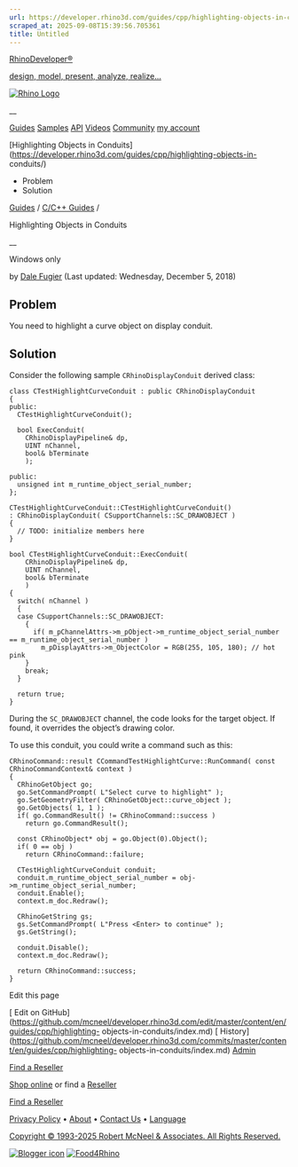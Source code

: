 ```yaml
---
url: https://developer.rhino3d.com/guides/cpp/highlighting-objects-in-conduits/
scraped_at: 2025-09-08T15:39:56.705361
title: Untitled
---
```


[RhinoDeveloper®](/)

[design, model, present, analyze, realize...](/)

[![Rhino Logo](https://developer.rhino3d.com/images/rhinodevlogo.png)](/)

__

[Guides](https://developer.rhino3d.com/guides)
[Samples](https://developer.rhino3d.com/samples)
[API](https://developer.rhino3d.com/api)
[Videos](https://developer.rhino3d.com/videos)
[Community](https://discourse.mcneel.com/c/rhino-developer) [my account
](https://www.rhino3d.com/my-account/ "Manage your account, licenses, and
teams")

[Highlighting Objects in
Conduits](https://developer.rhino3d.com/guides/cpp/highlighting-objects-in-
conduits/)

  * Problem
  * Solution

[Guides](https://developer.rhino3d.com/en/guides/) / [C/C++
Guides](https://developer.rhino3d.com/en/guides/cpp/) /

Highlighting Objects in Conduits

__

Windows only

by [Dale Fugier](https://discourse.mcneel.com/u/dale/) (Last updated:
Wednesday, December 5, 2018)

## Problem

You need to highlight a curve object on display conduit.

## Solution

Consider the following sample `CRhinoDisplayConduit` derived class:

    
    
    class CTestHighlightCurveConduit : public CRhinoDisplayConduit
    {
    public:
      CTestHighlightCurveConduit();
    
      bool ExecConduit(
        CRhinoDisplayPipeline& dp,
        UINT nChannel,
        bool& bTerminate
        );
    
    public:
      unsigned int m_runtime_object_serial_number;
    };
    
    CTestHighlightCurveConduit::CTestHighlightCurveConduit()
    : CRhinoDisplayConduit( CSupportChannels::SC_DRAWOBJECT )
    {
      // TODO: initialize members here
    }
    
    bool CTestHighlightCurveConduit::ExecConduit(
        CRhinoDisplayPipeline& dp,
        UINT nChannel,
        bool& bTerminate
        )
    {
      switch( nChannel )
      {
      case CSupportChannels::SC_DRAWOBJECT:
        {
          if( m_pChannelAttrs->m_pObject->m_runtime_object_serial_number == m_runtime_object_serial_number )
            m_pDisplayAttrs->m_ObjectColor = RGB(255, 105, 180); // hot pink
        }
        break;
      }
    
      return true;
    }
    

During the `SC_DRAWOBJECT` channel, the code looks for the target object. If
found, it overrides the object’s drawing color.

To use this conduit, you could write a command such as this:

    
    
    CRhinoCommand::result CCommandTestHighlightCurve::RunCommand( const CRhinoCommandContext& context )
    {
      CRhinoGetObject go;
      go.SetCommandPrompt( L"Select curve to highlight" );
      go.SetGeometryFilter( CRhinoGetObject::curve_object );
      go.GetObjects( 1, 1 );
      if( go.CommandResult() != CRhinoCommand::success )
        return go.CommandResult();
    
      const CRhinoObject* obj = go.Object(0).Object();
      if( 0 == obj )
        return CRhinoCommand::failure;
    
      CTestHighlightCurveConduit conduit;
      conduit.m_runtime_object_serial_number = obj->m_runtime_object_serial_number;
      conduit.Enable();
      context.m_doc.Redraw();
    
      CRhinoGetString gs;
      gs.SetCommandPrompt( L"Press <Enter> to continue" );
      gs.GetString();
    
      conduit.Disable();
      context.m_doc.Redraw();
    
      return CRhinoCommand::success;
    }
    

Edit this page

[ Edit on
GitHub](https://github.com/mcneel/developer.rhino3d.com/edit/master/content/en/guides/cpp/highlighting-
objects-in-conduits/index.md) [
History](https://github.com/mcneel/developer.rhino3d.com/commits/master/content/en/guides/cpp/highlighting-
objects-in-conduits/index.md) [ Admin](https://developer.rhino3d.com/admin)

[Find a Reseller](https://www.rhino3d.com/sales)

[Shop online](https://www.rhino3d.com/store) or find a
[Reseller](https://www.rhino3d.com/sales)

[Find a Reseller](https://www.rhino3d.com/sales)

[Privacy Policy](https://www.rhino3d.com/privacy) •
[About](https://www.rhino3d.com/mcneel/about) • [Contact
Us](https://www.rhino3d.com/mcneel/contact) • [
Language](https://www.rhino3d.com/language "Change to a different region or
language")

[Copyright © 1993-2025 Robert McNeel & Associates. All Rights
Reserved.](https://www.rhino3d.com/mcneel/about)

[](https://www.facebook.com/McNeelRhinoceros/)
[](https://twitter.com/bobmcneel) [](https://www.linkedin.com/groups/75313/)
[](https://www.youtube.com/user/RhinoGuide/videos) [](https://vimeo.com/rhino)
[![Blogger
icon](https://developer.rhino3d.com/images/blogger.svg)](http://blog.rhino3d.com/)
[![Food4Rhino](https://developer.rhino3d.com/images/f4r_icon_01.svg)](https://www.food4rhino.com)

